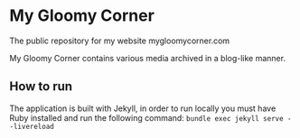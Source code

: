 # My Gloomy Corner
The public repository for my website mygloomycorner.com

My Gloomy Corner contains various media archived in a blog-like manner.

## How to run
The application is built with Jekyll, in order to run locally you must have Ruby installed and run the following command:
```bundle exec jekyll serve --livereload```